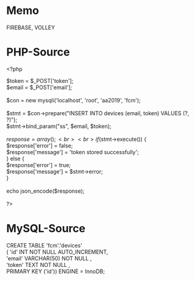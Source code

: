 # Memo

FIREBASE, VOLLEY

# PHP-Source

&lt;?php

$token = $_POST['token'];<br>
$email = $_POST['email'];<br>
<br>
$con = new mysqli('localhost', 'root', 'aa2019', 'fcm');<br>
<br>
$stmt = $con->prepare("INSERT INTO devices (email, token) VALUES (?, ?)");<br>
$stmt->bind_param("ss", $email, $token);<br>
<br>
$response = array();<br>
<br>
if ($stmt->execute()) {<br>
  $response['error'] = false;<br>
  $response['message'] = 'token stored successfully';<br>
} else {<br>
  $response['error'] = true;<br>
  $response['message'] = $stmt->error;<br>
}<br>
<br>
echo json_encode($response);<br>
<br>
?><br>


# MySQL-Source

CREATE TABLE 'fcm'.'devices' <br>
    ( 'id' INT NOT NULL AUTO_INCREMENT, <br>
      'email' VARCHAR(50) NOT NULL , <br>
      'token' TEXT NOT NULL , <br>
      PRIMARY KEY ('id')) ENGINE = InnoDB;
